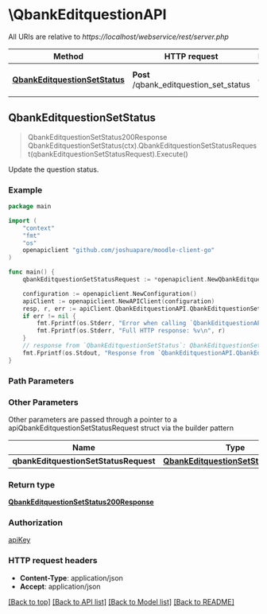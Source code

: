 # \QbankEditquestionAPI

All URIs are relative to *https://localhost/webservice/rest/server.php*

Method | HTTP request | Description
------------- | ------------- | -------------
[**QbankEditquestionSetStatus**](QbankEditquestionAPI.md#QbankEditquestionSetStatus) | **Post** /qbank_editquestion_set_status | Update the question status.



## QbankEditquestionSetStatus

> QbankEditquestionSetStatus200Response QbankEditquestionSetStatus(ctx).QbankEditquestionSetStatusRequest(qbankEditquestionSetStatusRequest).Execute()

Update the question status.



### Example

```go
package main

import (
	"context"
	"fmt"
	"os"
	openapiclient "github.com/joshuapare/moodle-client-go"
)

func main() {
	qbankEditquestionSetStatusRequest := *openapiclient.NewQbankEditquestionSetStatusRequest(int32(123), "Status_example") // QbankEditquestionSetStatusRequest | 

	configuration := openapiclient.NewConfiguration()
	apiClient := openapiclient.NewAPIClient(configuration)
	resp, r, err := apiClient.QbankEditquestionAPI.QbankEditquestionSetStatus(context.Background()).QbankEditquestionSetStatusRequest(qbankEditquestionSetStatusRequest).Execute()
	if err != nil {
		fmt.Fprintf(os.Stderr, "Error when calling `QbankEditquestionAPI.QbankEditquestionSetStatus``: %v\n", err)
		fmt.Fprintf(os.Stderr, "Full HTTP response: %v\n", r)
	}
	// response from `QbankEditquestionSetStatus`: QbankEditquestionSetStatus200Response
	fmt.Fprintf(os.Stdout, "Response from `QbankEditquestionAPI.QbankEditquestionSetStatus`: %v\n", resp)
}
```

### Path Parameters



### Other Parameters

Other parameters are passed through a pointer to a apiQbankEditquestionSetStatusRequest struct via the builder pattern


Name | Type | Description  | Notes
------------- | ------------- | ------------- | -------------
 **qbankEditquestionSetStatusRequest** | [**QbankEditquestionSetStatusRequest**](QbankEditquestionSetStatusRequest.md) |  | 

### Return type

[**QbankEditquestionSetStatus200Response**](QbankEditquestionSetStatus200Response.md)

### Authorization

[apiKey](../README.md#apiKey)

### HTTP request headers

- **Content-Type**: application/json
- **Accept**: application/json

[[Back to top]](#) [[Back to API list]](../README.md#documentation-for-api-endpoints)
[[Back to Model list]](../README.md#documentation-for-models)
[[Back to README]](../README.md)

